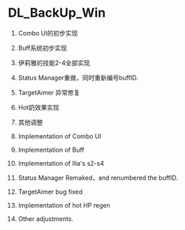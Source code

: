 # DL_BackUp_Win


1. Combo UI的初步实现 
2. Buff系统初步实现
3. 伊莉雅的技能2-4全部实现
4. Status Manager重做，同时重新编号buffID.
5. TargetAimer 异常修复
6. Hot奶效果实现
7. 其他调整

1. Implementation of Combo UI
2. Implementation of Buff
3. Implementation of Ilia's s2-s4
4. Status Manager Remaked，and renumbered the buffID.
5. TargetAimer bug fixed
6. Implementation of hot HP regen
7. Other adjustments.

